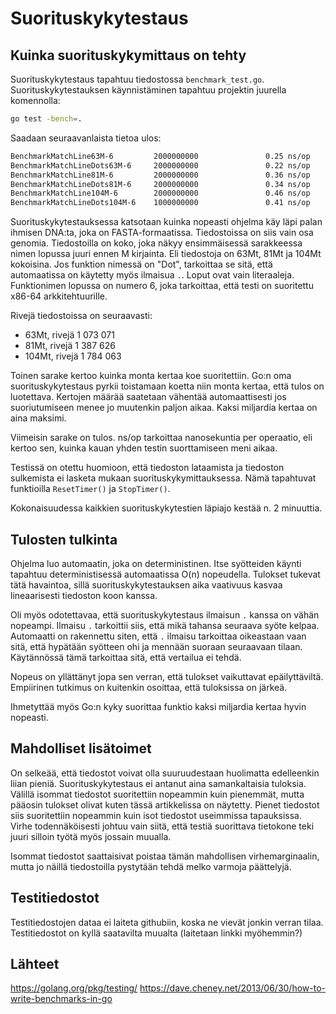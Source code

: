 # Suorituskykytestaus

## Kuinka suorituskykymittaus on tehty

Suorituskykytestaus tapahtuu tiedostossa `benchmark_test.go`. Suorituskykytestauksen käynnistäminen tapahtuu projektin juurella komennolla:

```sh
go test -bench=.
```

Saadaan seuraavanlaista tietoa ulos:

```sh
BenchmarkMatchLine63M-6         2000000000               0.25 ns/op
BenchmarkMatchLineDots63M-6     2000000000               0.22 ns/op
BenchmarkMatchLine81M-6         2000000000               0.36 ns/op
BenchmarkMatchLineDots81M-6     2000000000               0.34 ns/op
BenchmarkMatchLine104M-6        2000000000               0.46 ns/op
BenchmarkMatchLineDots104M-6    1000000000               0.41 ns/op
```

Suorituskykytestauksessa katsotaan kuinka nopeasti ohjelma käy läpi palan ihmisen DNA:ta, joka on FASTA-formaatissa. Tiedostoissa on siis vain osa genomia. Tiedostoilla on koko, joka näkyy ensimmäisessä sarakkeessa nimen lopussa juuri ennen M kirjainta. Eli tiedostoja on 63Mt, 81Mt ja 104Mt kokoisina. Jos funktion nimessä on "Dot", tarkoittaa se sitä, että automaatissa on käytetty myös ilmaisua `.`. Loput ovat vain literaaleja. Funktionimen lopussa on numero 6, joka tarkoittaa, että testi on suoritettu x86-64 arkkitehtuurille.

Rivejä tiedostoissa on seuraavasti:
  - 63Mt, rivejä 1 073 071
  - 81Mt, rivejä 1 387 626
  - 104Mt, rivejä 1 784 063

Toinen sarake kertoo kuinka monta kertaa koe suoritettiin. Go:n oma suorituskykytestaus pyrkii toistamaan koetta niin monta kertaa, että tulos on luotettava. Kertojen määrää saatetaan vähentää automaattisesti jos suoriutumiseen menee jo muutenkin paljon aikaa. Kaksi miljardia kertaa on aina maksimi.

Viimeisin sarake on tulos. ns/op tarkoittaa nanosekuntia per operaatio, eli kertoo sen, kuinka kauan yhden testin suorttamiseen meni aikaa.

Testissä on otettu huomioon, että tiedoston lataamista ja tiedoston sulkemista ei lasketa mukaan suorituskykymittauksessa. Nämä tapahtuvat funktioilla `ResetTimer()` ja `StopTimer()`.

Kokonaisuudessa kaikkien suorituskykytestien läpiajo kestää n. 2 minuuttia.


## Tulosten tulkinta

Ohjelma luo automaatin, joka on deterministinen. Itse syötteiden käynti tapahtuu deterministisessä automaatissa O(n) nopeudella. Tulokset tukevat tätä havaintoa, sillä suorituskykytestauksen aika vaativuus kasvaa lineaarisesti tiedoston koon kanssa.

Oli myös odotettavaa, että suorituskykytestaus ilmaisun `.` kanssa on vähän nopeampi. Ilmaisu `.` tarkoittii siis, että mikä tahansa seuraava syöte kelpaa. Automaatti on rakennettu siten, että `.` ilmaisu tarkoittaa oikeastaan vaan sitä, että hypätään syötteen ohi ja mennään suoraan seuraavaan tilaan. Käytännössä tämä tarkoittaa sitä, että vertailua ei tehdä.

Nopeus on yllättänyt jopa sen verran, että tulokset vaikuttavat epäilyttäviltä. Empiirinen tutkimus on kuitenkin osoittaa, että tuloksissa on järkeä.

Ihmetyttää myös Go:n kyky suorittaa funktio kaksi miljardia kertaa hyvin nopeasti.


## Mahdolliset lisätoimet

On selkeää, että tiedostot voivat olla suuruudestaan huolimatta edelleenkin liian pieniä. Suorituskykytestaus ei antanut aina samankaltaisia tuloksia. Välillä isommat tiedostot suoritettiin nopeammin kuin pienemmät, mutta pääosin tulokset olivat kuten tässä artikkelissa on näytetty. Pienet tiedostot siis suoritettiin nopeammin kuin isot tiedostot useimmissa tapauksissa. Virhe todennäköisesti johtuu vain siitä, että testiä suorittava tietokone teki juuri silloin työtä myös jossain muualla.

Isommat tiedostot saattaisivat poistaa tämän mahdollisen virhemarginaalin, mutta jo näillä tiedostoilla pystytään tehdä melko varmoja päättelyjä.


## Testitiedostot

Testitiedostojen dataa ei laiteta githubiin, koska ne vievät jonkin verran tilaa. Testitiedostot on kyllä saatavilta muualta (laitetaan linkki myöhemmin?)


## Lähteet

https://golang.org/pkg/testing/
https://dave.cheney.net/2013/06/30/how-to-write-benchmarks-in-go
